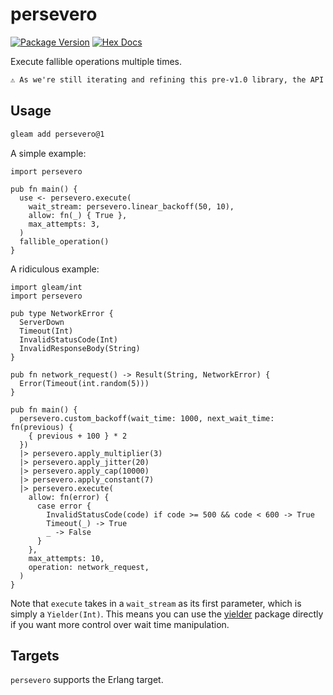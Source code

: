 # persevero

[![Package Version](https://img.shields.io/hexpm/v/persevero)](https://hex.pm/packages/persevero)
[![Hex Docs](https://img.shields.io/badge/hex-docs-ffaff3)](https://hexdocs.pm/persevero/)

Execute fallible operations multiple times.

```txt
⚠️ As we're still iterating and refining this pre-v1.0 library, the API may evolve to accommodate missing features and improvements.
```

## Usage

```sh
gleam add persevero@1
```

A simple example:

```gleam
import persevero

pub fn main() {
  use <- persevero.execute(
    wait_stream: persevero.linear_backoff(50, 10),
    allow: fn(_) { True },
    max_attempts: 3,
  )
  fallible_operation()
}
```

A ridiculous example:

```gleam
import gleam/int
import persevero

pub type NetworkError {
  ServerDown
  Timeout(Int)
  InvalidStatusCode(Int)
  InvalidResponseBody(String)
}

pub fn network_request() -> Result(String, NetworkError) {
  Error(Timeout(int.random(5)))
}

pub fn main() {
  persevero.custom_backoff(wait_time: 1000, next_wait_time: fn(previous) {
    { previous + 100 } * 2
  })
  |> persevero.apply_multiplier(3)
  |> persevero.apply_jitter(20)
  |> persevero.apply_cap(10000)
  |> persevero.apply_constant(7)
  |> persevero.execute(
    allow: fn(error) {
      case error {
        InvalidStatusCode(code) if code >= 500 && code < 600 -> True
        Timeout(_) -> True
        _ -> False
      }
    },
    max_attempts: 10,
    operation: network_request,
  )
}
```

Note that `execute` takes in a `wait_stream` as its first parameter, which is
simply a `Yielder(Int)`. This means you can use the
[yielder](https://hexdocs.pm/gleam_yielder/gleam/yielder.html) package directly
if you want more control over wait time manipulation.

## Targets

`persevero` supports the Erlang target.
